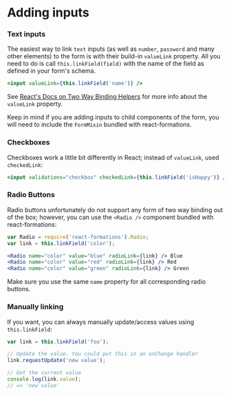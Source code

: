 # Adding inputs

### Text inputs

The easiest way to link `text` inputs (as well as `number`, `password` and many other elements) to the form is with their build-in `valueLink` property. All you need to do is call `this.linkField(field)` with the name of the field as defined in your form's schema.

```jsx
<input valueLink={this.linkField('name')} />
```

See [React's Docs on Two Way Binding Helpers](https://facebook.github.io/react/docs/two-way-binding-helpers.html) for more info about the `valueLink` property.

Keep in mind if you are adding inputs to child components of the form, you will need to include the `FormMixin` bundled with react-formations.

### Checkboxes

Checkboxes work a little bit differently in React; instead of `valueLink`, used `checkedLink`:

```jsx
<input validations="checkbox" checkedLink={this.linkField('isHappy')} />
```

### Radio Buttons

Radio buttons unfortunately do not support any form of two way binding out of the box; however, you can use the `<Radio />` component bundled with react-formations:

```jsx
var Radio = require('react-formations').Radio;
var link = this.linkField('color');

<Radio name="color" value="blue" radioLink={link} /> Blue
<Radio name="color" value="red" radioLink={link} /> Red
<Radio name="color" value="green" radioLink={link} /> Green
```

Make sure you use the same `name` property for all corresponding radio buttons.

### Manually linking

If you want, you can always manually update/access values using `this.linkField`:

```jsx
var link = this.linkField('foo');

// Update the value. You could put this in an onChange handler
link.requestUpdate('new value');

// Get the current value
console.log(link.value);
// => 'new value'
```

